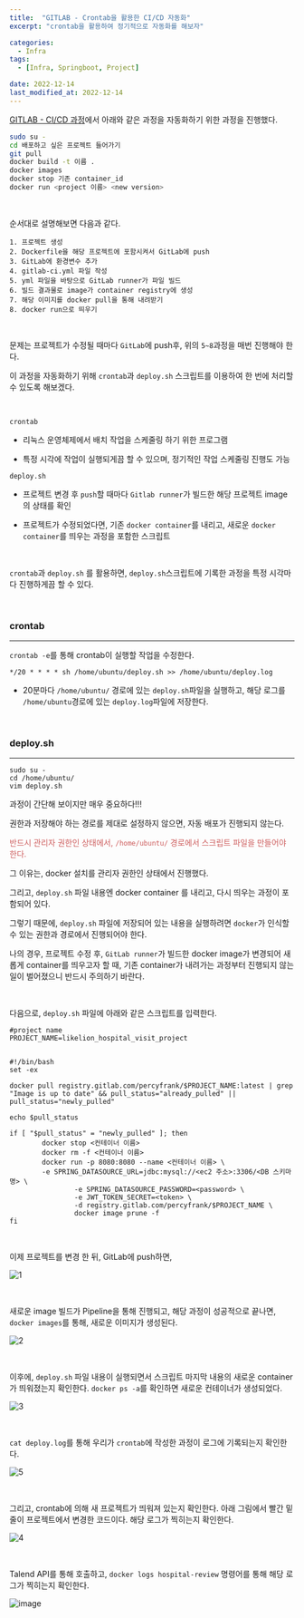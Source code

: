 ```yaml
---
title:  "GITLAB - Crontab을 활용한 CI/CD 자동화" 
excerpt: "crontab을 활용하여 정기적으로 자동화를 해보자"

categories:
  - Infra
tags:
  - [Infra, Springboot, Project]

date: 2022-12-14
last_modified_at: 2022-12-14
---
```


[GITLAB - CI/CD 과정](https://percyfrank.github.io/infra/gitlab01/)에서 아래와 같은 과정을 자동화하기 위한 과정을 진행했다.

```bash
sudo su -
cd 배포하고 싶은 프로젝트 들어가기
git pull
docker build -t 이름 . 
docker images
docker stop 기존 container_id
docker run <project 이름> <new version>
```

<br>

순서대로 설명해보면 다음과 같다.

```
1. 프로젝트 생성 
2. Dockerfile을 해당 프로젝트에 포함시켜서 GitLab에 push
3. GitLab에 환경변수 추가
4. gitlab-ci.yml 파일 작성
5. yml 파일을 바탕으로 GitLab runner가 파일 빌드
6. 빌드 결과물로 image가 container registry에 생성
7. 해당 이미지를 docker pull을 통해 내려받기
8. docker run으로 띄우기
```

<br>

문제는 프로젝트가 수정될 때마다 `GitLab`에 push후, 위의 `5~8`과정을 매번 진행해야 한다. 

이 과정을 자동화하기 위해 `crontab`과 `deploy.sh` 스크립트를 이용하여 한 번에 처리할 수 있도록 해보겠다.

<br>

`crontab`

- 리눅스 운영체제에서 배치 작업을 스케줄링 하기 위한 프로그램

- 특정 시각에 작업이 실행되게끔 할 수 있으며, 정기적인 작업 스케줄링 진행도 가능

`deploy.sh`

- 프로젝트 변경 후 `push`할 때마다 `Gitlab runner`가 빌드한 해당 프로젝트 image의 상태를 확인

- 프로젝트가 수정되었다면, 기존 `docker container`를 내리고, 새로운 `docker container`를 띄우는 과정을 포함한 스크립트

<br>

`crontab`과 `deploy.sh` 를 활용하면, `deploy.sh`스크립트에 기록한 과정을 특정 시각마다 진행하게끔 할 수 있다.

<br>

### crontab
---

`crontab -e`를 통해 crontab이 실행할 작업을 수정한다.

```shell
*/20 * * * * sh /home/ubuntu/deploy.sh >> /home/ubuntu/deploy.log
```

- 20분마다 `/home/ubuntu/` 경로에 있는 `deploy.sh`파일을 실행하고, 해당 로그를 `/home/ubuntu`경로에 있는 `deploy.log`파일에 저장한다.

<br>

### deploy.sh
---

```shell
sudo su -
cd /home/ubuntu/
vim deploy.sh
```

과정이 간단해 보이지만 매우 중요하다!!! 

권한과 저장해야 하는 경로를 제대로 설정하지 않으면, 자동 배포가 진행되지 않는다.

<span style="color:indianred">반드시 관리자 권한인 상태에서, `/home/ubuntu/` 경로에서 스크립트 파일을 만들어야 한다.</span>

그 이유는, docker 설치를 관리자 권한인 상태에서 진행했다. 

그리고, `deploy.sh` 파일 내용엔 docker container 를 내리고, 다시 띄우는 과정이 포함되어 있다.

그렇기 때문에, `deploy.sh` 파일에 저장되어 있는 내용을 실행하려면 `docker`가 인식할 수 있는 권한과 경로에서 진행되어야 한다. 

나의 경우, 프로젝트 수정 후, `GitLab runner`가 빌드한 docker image가 변경되어 새롭게 container를 띄우고자 할 때, 기존 container가 내려가는 과정부터 진행되지 않는 일이 벌어졌으니 반드시 주의하기 바란다.

<br>

다음으로, `deploy.sh` 파일에 아래와 같은 스크립트를 입력한다.

``` shell
#project name
PROJECT_NAME=likelion_hospital_visit_project


#!/bin/bash    
set -ex

docker pull registry.gitlab.com/percyfrank/$PROJECT_NAME:latest | grep "Image is up to date" && pull_status="already_pulled" || pull_status="newly_pulled"

echo $pull_status

if [ "$pull_status" = "newly_pulled" ]; then
        docker stop <컨테이너 이름>
        docker rm -f <컨테이너 이름>
        docker run -p 8080:8080 --name <컨테이너 이름> \
        -e SPRING_DATASOURCE_URL=jdbc:mysql://<ec2 주소>:3306/<DB 스키마명> \
                -e SPRING_DATASOURCE_PASSWORD=<password> \
                -e JWT_TOKEN_SECRET=<token> \
                -d registry.gitlab.com/percyfrank/$PROJECT_NAME \
                docker image prune -f
fi

```

<br>

이제 프로젝트를 변경 한 뒤, GitLab에 push하면,

![1](https://user-images.githubusercontent.com/85394884/207697421-b7ccde91-5a9c-43f1-8d87-237c233a024e.png)

<br>

새로운 image 빌드가 Pipeline을 통해 진행되고, 해당 과정이 성공적으로 끝나면,  `docker images`를 통해, 새로운 이미지가 생성된다.

![2](https://user-images.githubusercontent.com/85394884/207697427-3e8343eb-4dda-410f-bb53-5fb434924185.png)

<br>

이후에, `deploy.sh` 파일 내용이 실행되면서 스크립트 마지막 내용의 새로운 container가 띄워졌는지 확인한다. `docker ps -a`를 확인하면 새로운 컨테이너가 생성되었다.

![3](https://user-images.githubusercontent.com/85394884/207697950-5fef3570-2127-4bb3-830a-a3e3e787fbc6.png)

<br>

`cat deploy.log`를 통해 우리가 `crontab`에 작성한 과정이 로그에 기록되는지 확인한다.

![5](https://user-images.githubusercontent.com/85394884/207697434-0626631b-25d1-4327-b21e-d1c455de3346.png)

<br>

그리고, crontab에 의해 새 프로젝트가 띄워져 있는지 확인한다. 
아래 그림에서 빨간 밑줄이 프로젝트에서 변경한 코드이다. 
해당 로그가 찍히는지 확인한다. 

![4](https://user-images.githubusercontent.com/85394884/207698934-858678df-5624-489e-a48d-7c14252a372b.png)

<br>

Talend API를 통해 호출하고, `docker logs hospital-review` 명령어를 통해 해당 로그가 찍히는지 확인한다. 

![image](https://user-images.githubusercontent.com/85394884/207700139-dcc3fb75-b415-4459-b3e5-d46e4cb6a48c.png)
